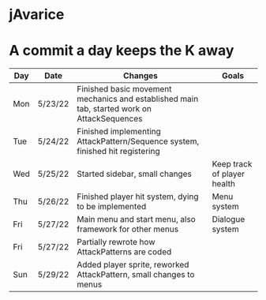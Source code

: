 # jAvarice

# A commit a day keeps the K away
Day | Date | Changes | Goals
--- | --- | --- | ---
Mon | 5/23/22 | Finished basic movement mechanics and established main tab, started work on AttackSequences |
Tue | 5/24/22 | Finished implementing AttackPattern/Sequence system, finished hit registering |
Wed | 5/25/22 | Started sidebar, small changes | Keep track of player health
Thu | 5/26/22 | Finished player hit system, dying to be implemented | Menu system
Fri | 5/27/22 | Main menu and start menu, also framework for other menus | Dialogue system
Fri | 5/27/22 | Partially rewrote how AttackPatterns are coded |
Sun | 5/29/22 | Added player sprite, reworked AttackPattern, small changes to menus | 
